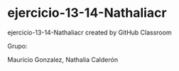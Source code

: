 # ejercicio-13-14-Nathaliacr
ejercicio-13-14-Nathaliacr created by GitHub Classroom


Grupo:

Mauricio Gonzalez, Nathalia Calderón 
